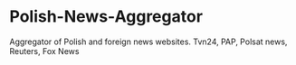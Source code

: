 # Polish-News-Aggregator
Aggregator of Polish and foreign news websites. Tvn24, PAP, Polsat news, Reuters, Fox News
